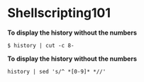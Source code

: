 # Shellscripting101
**To display the history without the numbers**
```
$ history | cut -c 8-
```
**To display the history without the numbers**
```
history | sed 's/^ *[0-9]* *//'
```
